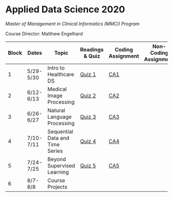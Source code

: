# Applied Data Science 2020
*Master of Management in Clinical Informatics (MMCi) Program*

Course Director: Matthew Engelhard

Block | Dates | Topic | Readings & Quiz | Coding Assignment | Non-Coding Assignment
--- | --- | --- | --- | --- | ---
1 | 5/29-5/30 | Intro to Healthcare DS | [Quiz 1](https://github.com/mengelhard/mmci_applied_ds/blob/master/quizzes/block1.md) | [CA1](https://github.com/mengelhard/mmci_applied_ds/blob/master/notebooks/block1_noshows.ipynb) |
2 | 6/12-6/13 | Medical Image Processing | [Quiz 2](https://github.com/mengelhard/mmci_applied_ds/blob/master/quizzes/block2.md) | [CA2](https://github.com/mengelhard/mmci_applied_ds/blob/master/notebooks/block2_mnist_cnn.ipynb) |
3 | 6/26-6/27 | Natural Language Processing | [Quiz 3](https://github.com/mengelhard/mmci_applied_ds/blob/master/quizzes/block3.md) | [CA3](https://github.com/mengelhard/mmci_applied_ds/blob/master/notebooks/block3_abstract_classification.ipynb) |
4 | 7/10-7/11 | Sequential Data and Time Series | [Quiz 4](https://github.com/mengelhard/mmci_applied_ds/blob/master/quizzes/block4.md) | [CA4](https://github.com/mengelhard/mmci_applied_ds/blob/master/notebooks/block1_noshows.ipynb) |
5 | 7/24-7/25 | Beyond Supervised Learning | [Quiz 5](https://github.com/mengelhard/mmci_applied_ds/blob/master/quizzes/block5.md) | [CA5](https://github.com/mengelhard/mmci_applied_ds/blob/master/notebooks/block4_beyond_supervised_learning.ipynb) |
6 | 8/7-8/8 | Course Projects